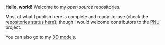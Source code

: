**Hello, world!** Welcome to my *open source* repositories.

Most of what I publish here is complete and ready-to-use (check the [repositories status here](https://github.com/users/HubTou/projects/1/views/1)), though I would welcome contributors to the [PNU](https://github.com/HubTou/PNU) project.

You can also go to my [3D models](https://cults3d.com/en/users/HubTou/creations).

<!--
![GitHub stats](https://github-readme-stats.vercel.app/api?username=HubTou&PAT_1=HubTou&show_icons=true&hide_title=true)
![Top Languages](https://github-readme-stats.vercel.app/api/top-langs/?username=HubTou&PAT_1=HubTou&layout=compact&langs_count=10)

**HubTou/HubTou** is a ✨ _special_ ✨ repository because its `README.md` (this file) appears on your GitHub profile.

Here are some ideas to get you started:

- 🔭 I’m currently working on ...
- 🌱 I’m currently learning ...
- 👯 I’m looking to collaborate on ...
- 🤔 I’m looking for help with ...
- 💬 Ask me about ...
- 📫 How to reach me: ...
- 😄 Pronouns: ...
- ⚡ Fun fact: ...
-->
